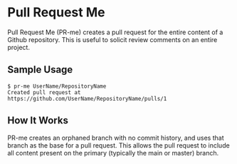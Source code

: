 # Pull Request Me

Pull Request Me (PR-me) creates a pull request for the entire content of a Github repository. This is useful to solicit review comments on an entire project.

## Sample Usage

```
$ pr-me UserName/RepositoryName
Created pull request at https://github.com/UserName/RepositoryName/pulls/1
```

## How It Works

PR-me creates an orphaned branch with no commit history, and uses that branch as the base for a pull request. This allows the pull request to include all content present on the primary (typically the main or master) branch.
